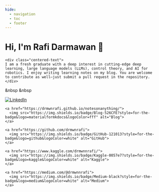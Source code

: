 ```yaml
---
hide:
  - navigation
  - toc
  - footer
---
```


<div class="flex-container">
  <div class="text-content">
    <div class="centered-text">
      <h1><b>Hi, I'm Rafi Darmawan 👋</b></h1>
    </div>

    <div class="centered-text">
    I am a fresh graduate with a deep interest in cutting-edge deep learning, large language models (LLMs), control theory, and AI for robotics. I enjoy writing learning notes on my blog. You are welcome to contribute as well—just submit a pull request in the repository.
    </div>

  &nbsp
  &nbsp

  <div class="links">
    <a href="https://www.linkedin.com/in/drmwnnrafi/">
      <img src="https://img.shields.io/badge/linkedin-0A66C2?style=for-the-badge&logo=linkedin&logoColor=white" alt="LinkedIn">
    </a>

    <a href="https://drmwnrafi.github.io/notesonanything/">
      <img src="https://img.shields.io/badge/Blog-526CFE?style=for-the-badge&logo=materialformkdocs&logoColor=fff" alt="Blog">
    </a>

    <a href="https://github.com/drmwnrafi">
      <img src="https://img.shields.io/badge/GitHub-121013?style=for-the-badge&logo=github&logoColor=white" alt="GitHub">
    </a>

    <a href="https://www.kaggle.com/drmwnnrafi/">
      <img src="https://img.shields.io/badge/Kaggle-0057e7?style=for-the-badge&logo=kaggle&logoColor=white" alt="Kaggle">
    </a>

    <a href="https://medium.com/@drmwnnrafi">
      <img src="https://img.shields.io/badge/Medium-black?style=for-the-badge&logo=medium&logoColor=white" alt="Medium">
    </a>
  </div>
</div>

  <div class="cover atvImg">
    <div class="atvImg-layer"></div>
  </div>
</div>


